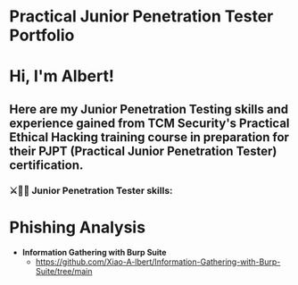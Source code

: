 # Practical Junior Penetration Tester Portfolio

<h1>Hi, I'm Albert!

<h2>Here are my Junior Penetration Testing skills and experience gained from TCM Security's Practical Ethical Hacking training course in preparation for their PJPT (Practical Junior Penetration Tester) certification.</h2>

<h3>⚔️👨‍💻 Junior Penetration Tester skills:</h3>

# Phishing Analysis
- <b>Information Gathering with Burp Suite</b>
    - https://github.com/Xiao-A-lbert/Information-Gathering-with-Burp-Suite/tree/main
